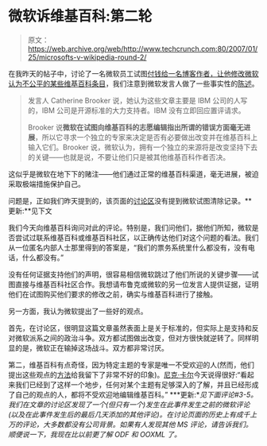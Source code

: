 # 微软诉维基百科:第二轮 

> 原文：<https://web.archive.org/web/http://www.techcrunch.com:80/2007/01/25/microsofts-v-wikipedia-round-2/>

在我昨天的帖子中，讨论了一名微软员工试图[付钱给一名博客作者，让他修改微软认为不公平的某些维基百科条目](https://web.archive.org/web/20221003215718/http://www.beta.techcrunch.com/2007/01/24/battleground-wikipedia/)，我们注意到微软发言人做了一些事实性的[陈述](https://web.archive.org/web/20221003215718/http://seattlepi.nwsource.com/local/6420ap_microsoft_wikipedia.html)。

> 发言人 Catherine Brooker 说，她认为这些文章主要是 IBM 公司的人写的，IBM 公司是开源标准的大力支持者。IBM 没有立即回应置评请求。
> 
> Brooker 说**微软在试图向维基百科的志愿编辑指出所谓的错误方面毫无进展**，所以它寻求一个独立的专家来决定是否有必要做出改变并在维基百科上输入它们。Brooker 说，微软认为，拥有一个独立的来源将是改变坚持下去的关键——也就是说，不要让他们只是被其他维基百科作者否决。

这似乎是微软在地下下的赌注——他们通过正常的维基百科渠道，毫无进展，被迫采取极端措施保护自己。

问题是，正如我们昨天提到的，该页面的[讨论区](https://web.archive.org/web/20221003215718/http://en.wikipedia.org/wiki/Talk:Ecma_Office_Open_XML)没有提到微软试图清除记录。**更新:**见下文

我们今天向维基百科询问对此的评论。特别是，我们问他们，据他们所知，微软是否尝试过联系维基百科或维基百科社区，以正确传达他们对这个问题的看法。我们从一位匿名内部人士那里得到的答案是，“我们的票务系统里什么都没有，没有电话，什么都没有。”

没有任何证据支持他们的声明，很容易相信微软跳过了他们所说的关键步骤——试图直接与维基百科社区合作。我想请布鲁克或微软的另一位发言人提供证据，证明他们在试图购买他们要求的修改之前，确实与维基百科进行了接触。

另一方面，我认为微软提出了一些好的观点。

首先，在讨论区，很明显这篇文章虽然表面上是关于标准的，但实际上是支持和反对微软派系之间的政治斗争。双方都试图做出改变，但对方很快就逆转了。同样明显的是，微软正在输掉这场战斗。双方都非常讨厌。

第二，维基百科有点奇怪，因为特定主题的专家是唯一不受欢迎的人(然而，他们提出这些观点的[方法](https://web.archive.org/web/20221003215718/http://www.crunchnotes.com/?p=344)给我留下了非常不好的印象)。[尼克·卡尔](https://web.archive.org/web/20221003215718/http://www.roughtype.com/archives/2007/01/experts_go_home.php)今天说得很好:“看起来我们已经到了这样一个地步，任何对某个主题有足够深入的了解，并且已经形成了自己的观点的人，都将不受欢迎地编辑维基百科。”
 ***更新:**见下面评论#3-5。我们在文章的讨论区发现了一个(但只有一个)发生在此事件发生之前的微软评论(以及在此事件发生后的最后几天添加的其他评论)。在讨论页面的历史上有成千上万的评论，大多数都没有公司背景。如果有人发现其他 MS 评论，请告诉我们。顺便说一下，我现在比以前更了解 ODF 和 OOXML 了。*